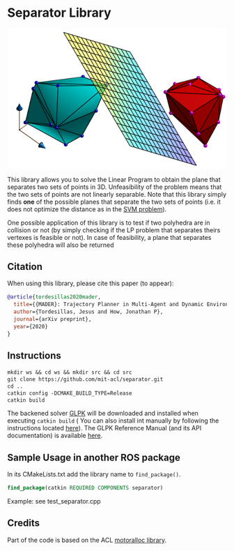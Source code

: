 Separator Library
========================

![](./imgs/polyhedra.png) 

This library allows you to solve the Linear Program to obtain the plane that separates two sets of points in 3D. Unfeasibility of the problem means that the two sets of points are not linearly separable. Note that this library simply finds **one** of the possible planes that separate the two sets of points (i.e. it does not optimize the distance as in the [SVM problem](https://en.wikipedia.org/wiki/Support_vector_machine)).

One possible application of this library is to test if two polyhedra are in collision or not (by simply checking if the LP problem that separates theirs vertexes is feasible or not). In case of feasibility, a plane that separates these polyhedra will also be returned


## Citation

When using this library, please cite this paper (to appear):

```bibtex
@article{tordesillas2020mader,
  title={{MADER}: Trajectory Planner in Multi-Agent and Dynamic Environments},
  author={Tordesillas, Jesus and How, Jonathan P},
  journal={arXiv preprint},
  year={2020}
}
```

## Instructions

```
mkdir ws && cd ws && mkdir src && cd src
git clone https://github.com/mit-acl/separator.git
cd ..
catkin config -DCMAKE_BUILD_TYPE=Release
catkin build
```

The backened solver [GLPK](https://www.gnu.org/software/glpk/) will be downloaded and installed when executing `catkin build` ( You can also install int manually by following the instructions located [here](https://en.wikibooks.org/wiki/GLPK/Linux_OS#Install)). The GLPK Reference Manual (and its API documentation) is available [here](http://www.chiark.greenend.org.uk/doc/glpk-doc/glpk.pdf).

## Sample Usage in another ROS package

In its CMakeLists.txt add the library name to `find_package()`.

```cmake
find_package(catkin REQUIRED COMPONENTS separator)
```

Example: see test_separator.cpp

## Credits
Part of the code is based on the ACL [motoralloc library](https://gitlab.com/mit-acl/creare-labdrone/motoralloc).
